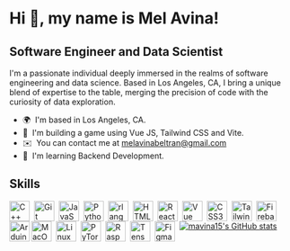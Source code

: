 Hi 👋, my name is Mel Avina!
==========================

Software Engineer and Data Scientist
------------------------------------

I'm a passionate individual deeply immersed in the realms of software engineering and data science. 
Based in Los Angeles, CA, I bring a unique blend of expertise to the table, merging the precision of code with the curiosity of data exploration.

* 🌍  I'm based in Los Angeles, CA.
* 🎲  I'm building a game using Vue JS, Tailwind CSS and Vite.
* ✉️  You can contact me at [melavinabeltran@gmail.com](mailto:melavinabeltran@gmail.com)
* 🧠  I'm learning Backend Development.

Skills
------------------------------------
<p>
  <img align="left" src="https://raw.githubusercontent.com/danielcranney/readme-generator/main/public/icons/skills/cplusplus-colored.svg" width="36" style="padding-right:5px;" height="36" alt="C++" />
  <img align="left" src="https://raw.githubusercontent.com/danielcranney/readme-generator/main/public/icons/skills/git-colored.svg" width="36" style="padding-right:5px;" height="36" alt="Git" />
  <img align="left" src="https://raw.githubusercontent.com/danielcranney/readme-generator/main/public/icons/skills/javascript-colored.svg" width="36" style="padding-right:5px;" height="36" alt="JavaScript" />
  <img align="left" src="https://raw.githubusercontent.com/danielcranney/readme-generator/main/public/icons/skills/python-colored.svg" width="36" style="padding-right:5px;" height="36" alt="Python" />
  <img align="left" src="https://raw.githubusercontent.com/danielcranney/readme-generator/main/public/icons/skills/rlang-colored.svg" width="36" style="padding-right:5px;" height="36" alt="rlang" />
  <img align="left" src="https://raw.githubusercontent.com/danielcranney/readme-generator/main/public/icons/skills/html5-colored.svg" width="36" style="padding-right:5px;" height="36" alt="HTML5" />
  <img align="left" src="https://raw.githubusercontent.com/danielcranney/readme-generator/main/public/icons/skills/react-colored.svg" width="36" style="padding-right:5px;" height="36" alt="React" />
  <img align="left" src="https://raw.githubusercontent.com/danielcranney/readme-generator/main/public/icons/skills/vuejs-colored.svg" width="36" style="padding-right:5px;" height="36" alt="Vue" />
  <img align="left" src="https://raw.githubusercontent.com/danielcranney/readme-generator/main/public/icons/skills/css3-colored.svg" width="36" style="padding-right:5px;" height="36" alt="CSS3" />
  <img align="left" src="https://raw.githubusercontent.com/danielcranney/readme-generator/main/public/icons/skills/tailwindcss-colored.svg" width="36" style="padding-right:5px;" height="36" alt="TailwindCSS" />
  <img align="left" src="https://raw.githubusercontent.com/danielcranney/readme-generator/main/public/icons/skills/firebase-colored.svg" width="36" style="padding-right:5px;" height="36" alt="Firebase" />
  <img align="left" src="https://raw.githubusercontent.com/danielcranney/readme-generator/main/public/icons/skills/arduino-colored.svg" width="36" height="36" alt="Arduino" />   
  <img align="left" src="https://raw.githubusercontent.com/danielcranney/readme-generator/main/public/icons/skills/macos-colored.svg" width="36" style="padding-right:5px;" height="36" alt="MacOS" />
  <img align="left" src="https://raw.githubusercontent.com/danielcranney/readme-generator/main/public/icons/skills/linux-colored.svg" width="36" style="padding-right:5px;" height="36" alt="Linux" />
  <img align="left" src="https://raw.githubusercontent.com/danielcranney/readme-generator/main/public/icons/skills/pytorch-colored.svg" width="36" style="padding-right:5px;" height="36" alt="PyTorch" />
  <img align="left" src="https://raw.githubusercontent.com/danielcranney/readme-generator/main/public/icons/skills/raspberrypi-colored.svg" width="36" style="padding-right:5px;" height="36" alt="Raspberry Pi" />
  <img align="left" src="https://raw.githubusercontent.com/danielcranney/readme-generator/main/public/icons/skills/tensorflow-colored.svg" width="36" style="padding-right:5px;" height="36" alt="TensorFlow" />
  <img align="left" src="https://raw.githubusercontent.com/danielcranney/readme-generator/main/public/icons/skills/figma-colored.svg" width="36" style="padding-right:5px;" height="36" alt="Figma" />
</p>

<a href="http://www.github.com/mavina15"><img src="https://github-readme-stats.vercel.app/api?username=mavina15&show_icons=true&hide=&count_private=true&title_color=3382ed&text_color=0f172a&icon_color=000000&bg_color=ffffff&hide_border=true&show_icons=true" alt="mavina15's GitHub stats" /></a>
